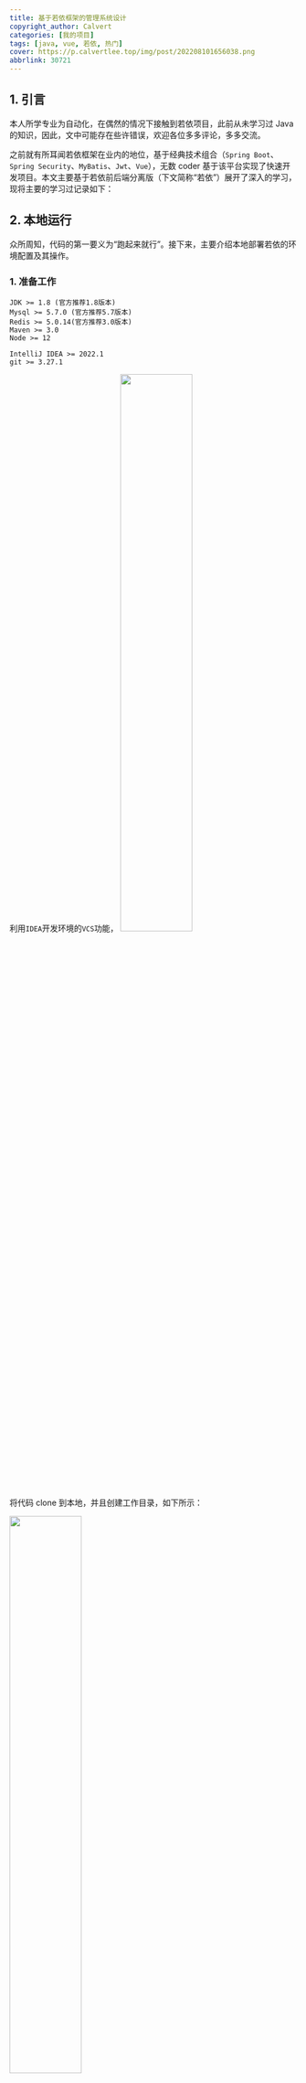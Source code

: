 ```yaml
---
title: 基于若依框架的管理系统设计
copyright_author: Calvert
categories: [我的项目]
tags: [java, vue, 若依, 热门]
cover: https://p.calvertlee.top/img/post/202208101656038.png
abbrlink: 30721
---
```


## 1. 引言

本人所学专业为自动化，在偶然的情况下接触到若依项目，此前从未学习过 Java 的知识，因此，文中可能存在些许错误，欢迎各位多多评论，多多交流。

之前就有所耳闻若依框架在业内的地位，基于经典技术组合（`Spring Boot`、`Spring Security`、`MyBatis`、`Jwt`、`Vue`），无数 coder 基于该平台实现了快速开发项目。本文主要基于若依前后端分离版（下文简称“若依”）展开了深入的学习，现将主要的学习过记录如下：

## 2. 本地运行

众所周知，代码的第一要义为“跑起来就行”。接下来，主要介绍本地部署若依的环境配置及其操作。

### 1. 准备工作

```
JDK >= 1.8 (官方推荐1.8版本)
Mysql >= 5.7.0 (官方推荐5.7版本)
Redis >= 5.0.14(官方推荐3.0版本)
Maven >= 3.0
Node >= 12

IntelliJ IDEA >= 2022.1
git >= 3.27.1
```

利用`IDEA`开发环境的`VCS`功能，
<img src="https://p.calvertlee.top/img/post/202209101955119.png" width="50%" height="50%"/>

将代码 clone 到本地，并且创建工作目录，如下所示：

<img src="https://p.calvertlee.top/img/post/202209101955088.png" width="50%" height="50%"/>

项目结构及`IDEA`桌面如下所示：

<img src="https://p.calvertlee.top/img/post/202209101955717.png" width="80%" height="80%"/>
### 2. 环境配置

#### 0. 必要配置

1. 修改数据库连接，编辑`resources`目录下的`application-druid.yml`

   ```java
   # 数据源配置
   spring:
       datasource:
           type: com.alibaba.druid.pool.DruidDataSource
           driverClassName: com.mysql.cj.jdbc.Driver
           druid:
               # 主库数据源
               master:
                   url: 数据库地址
                   username: 数据库账号
                   password: 数据库密码
   ```

2. 修改服务器配置，`编辑resources目录下的application.yml`

   ```java
   # 开发环境配置
   server:
     # 服务器的HTTP端口，默认为80
     port: 端口
     servlet:
       # 应用的访问路径
       context-path: /应用路径
   ```

#### 1. 后端运行

1. 创建数据库`ry-vue`并导入数据脚本`ry_2021xxxx.sql`，`quartz.sql`。本文利用`DataGrip`数据库 IDE 实现数据的管理工作，具体导入数据操作如下所示：

   <img src="https://p.calvertlee.top/img/post/202209101955459.png" width="70%" height="50%" />

2. 启动`Redis`。运行`redis-server.exe`文件即可，出现如下图表示启动成功。

````
                _._
           _.-``__ ''-._
      _.-``    `.  `_.  ''-._           Redis 5.0.14.1 (ec77f72d/0) 64 bit
  .-`` .-```.  ```\/    _.,_ ''-._
 (    '      ,       .-`  | `,    )     Running in standalone mode
 |`-._`-...-` __...-.``-._|'` _.-'|     Port: 6379
 |    `-._   `._    /     _.-'    |     PID: 12172
  `-._    `-._  `-./  _.-'    _.-'
 |`-._`-._    `-.__.-'    _.-'_.-'|
 |    `-._`-._        _.-'_.-'    |           http://redis.io
  `-._    `-._`-.__.-'_.-'    _.-'
 |`-._`-._    `-.__.-'    _.-'_.-'|
 |    `-._`-._        _.-'_.-'    |
  `-._    `-._`-.__.-'_.-'    _.-'
      `-._    `-.__.-'    _.-'
          `-._        _.-'
              `-.__.-'
````

3. 打开项目运行`com.ruoyi.RuoYiApplication.java`，出现如下图表示启动成功。

```
(♥◠‿◠)ﾉﾞ  若依启动成功   ლ(´ڡ`ლ)ﾞ
 .-------.       ____     __
 |  _ _   \      \   \   /  /
 | ( ' )  |       \  _. /  '
 |(_ o _) /        _( )_ .'
 | (_,_).' __  ___(_ o _)'
 |  |\ \  |  ||   |(_,_)'
 |  | \ `'   /|   `-'  /
 |  |  \    /  \      /
 ''-'   `'-'    `-..-'
```

#### 2. 前端运行

```
# 进入项目目录
cd ruoyi-ui

# 安装依赖
npm install

# 本地开发 启动项目
npm run dev
```

打开浏览器，输入：([http://localhost:80](http://localhost/80)) 默认账户/密码 `admin/admin123`）
若能正确展示登录页面，并能成功登录，菜单及页面展示正常，则表明环境搭建成功。

## 3. 创建子模块

[点击](http://doc.ruoyi.vip/ruoyi/document/htsc.html#%E6%96%B0%E5%BB%BA%E5%AD%90%E6%A8%A1%E5%9D%97)跳转到若依在线文档。

## 4. 创建路由

## 5. 优化通知公告模块

测试测试测试测试测试测试测试测试测试测试测试测试测试测试测试测试测试测试测试测试测试测试测试测试测试测试测试测试测试测试测试测试测试测试测试测试测试测试测试测试测试测试测试测试测试测试测试测试测试测试测试测试测试测试测试测试测试测试测试测试测试测试测试测试测试测试测试测试
